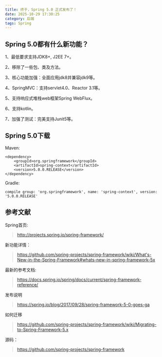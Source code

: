 ```yaml
---
title: 终于，Spring 5.0 正式发布了！
date: 2025-10-29 17:30:25
category: 后端
tags: Spring
---
```


## Spring 5.0都有什么新功能？

1、最低要求支持JDK8+, J2EE 7+。

2、移除了一些包、类及方法。

3、核心功能加强：全面应用jdk8并兼容jdk9等。

4、SpringMVC：支持servlet4.0、Reactor 3.1等。

5、支持响应式堆栈web框架Spring WebFlux。

6、支持kotlin。

7、加强了测试：完美支持Junit5等。


## Spring 5.0下载

Maven:

```
<dependency>
    <groupId>org.springframework</groupId>
    <artifactId>spring-context</artifactId>
    <version>5.0.0.RELEASE</version>
</dependency>
```

Gradle:

```
compile group: 'org.springframework', name: 'spring-context', version: '5.0.0.RELEASE'
```

## 参考文献

Spring首页:

> http://projects.spring.io/spring-framework/

新功能详情：

> https://github.com/spring-projects/spring-framework/wiki/What's-New-in-the-Spring-Framework#whats-new-in-spring-framework-5x

最新的参考文档:

> https://docs.spring.io/spring/docs/current/spring-framework-reference/

发布说明

> https://spring.io/blog/2017/09/28/spring-framework-5-0-goes-ga

如何迁移

> https://github.com/spring-projects/spring-framework/wiki/Migrating-to-Spring-Framework-5.x

源码：

> https://github.com/spring-projects/spring-framework